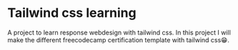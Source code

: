 # Tailwind css learning
A project to learn response webdesign with tailwind css.
In this project I will make the different freecodecamp certification template 
with tailwind css😁️.